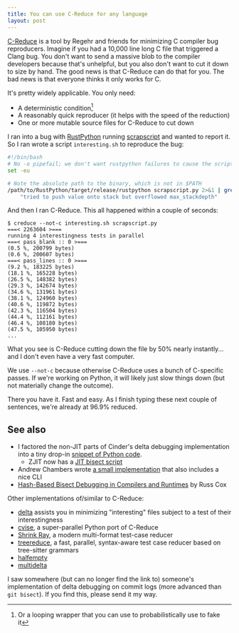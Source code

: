 ```yaml
---
title: You can use C-Reduce for any language
layout: post
---
```


[C-Reduce](https://github.com/csmith-project/creduce) is a tool by Regehr and
friends for minimizing C compiler bug reproducers. Imagine if you had a 10,000
line long C file that triggered a Clang bug. You don't want to send a massive
blob to the compiler developers because that's unhelpful, but you also don't
want to cut it down to size by hand. The good news is that C-Reduce can do that
for you. The bad news is that everyone thinks it only works for C.

It's pretty widely applicable. You only need:

* A deterministic condition[^loop]
* A reasonably quick reproducer (it helps with the speed of the reduction)
* One or more mutable source files for C-Reduce to cut down

[^loop]: Or a looping wrapper that you can use to probabilistically use to fake
    it

I ran into a bug with [RustPython](https://github.com/RustPython/RustPython)
running [scrapscript](https://github.com/tekknolagi/scrapscript) and wanted to
report it. So I ran wrote a script `interesting.sh` to reproduce the bug:

```bash
#!/bin/bash
# No -o pipefail; we don't want rustpython failures to cause the script to fail
set -eu

# Note the absolute path to the binary, which is not in $PATH
/path/to/RustPython/target/release/rustpython scrapscript.py 2>&1 | grep \
    "tried to push value onto stack but overflowed max_stackdepth"
```

And then I ran C-Reduce. This all happened within a couple of seconds:

```console
$ creduce --not-c interesting.sh scrapscript.py
===< 2263604 >===
running 4 interestingness tests in parallel
===< pass_blank :: 0 >===
(0.5 %, 200799 bytes)
(0.6 %, 200607 bytes)
===< pass_lines :: 0 >===
(9.2 %, 183225 bytes)
(18.1 %, 165228 bytes)
(26.5 %, 148382 bytes)
(29.3 %, 142674 bytes)
(34.6 %, 131961 bytes)
(38.1 %, 124960 bytes)
(40.6 %, 119872 bytes)
(42.3 %, 116504 bytes)
(44.4 %, 112161 bytes)
(46.4 %, 108180 bytes)
(47.5 %, 105950 bytes)
...
```

What you see is C-Reduce cutting down the file by 50% nearly instantly... and I
don't even have a very fast computer.

We use `--not-c` because otherwise C-Reduce uses a bunch of C-specific passes.
If we're working on Python, it will likely just slow things down (but not
materially change the outcome).

There you have it. Fast and easy. As I finish typing these next couple of
sentences, we're already at 96.9% reduced.

## See also

* I factored the non-JIT parts of Cinder's delta debugging implementation into
  a tiny drop-in [snippet of Python code](https://github.com/tekknolagi/omegastar).
  * ZJIT now has a [JIT bisect script](https://github.com/ruby/ruby/blob/2a6345e957c01f4495323723c7a3d7ac0d4ac339/tool/zjit_bisect.rb)
* Andrew Chambers wrote [a
  small implementation](https://github.com/andrewchambers/ddmin-python) that
  also includes a nice CLI
* [Hash-Based Bisect Debugging in Compilers and
  Runtimes](https://research.swtch.com/bisect) by Russ Cox

Other implementations of/similar to C-Reduce:

* [delta](https://github.com/dsw/delta) assists you in minimizing "interesting"
  files subject to a test of their interestingness
* [cvise](https://github.com/marxin/cvise), a super-parallel Python port of C-Reduce
* [Shrink Ray](https://github.com/DRMacIver/shrinkray), a modern multi-format test-case reducer
* [treereduce](https://langston-barrett.github.io/treereduce/), a fast,
  parallel, syntax-aware test case reducer based on tree-sitter grammars
* [halfempty](https://github.com/googleprojectzero/halfempty)
* [multidelta](https://manpages.ubuntu.com/manpages/bionic/man1/multidelta.1.html)

I saw somewhere (but can no longer find the link to) someone's implementation
of delta debugging on commit logs (more advanced than `git bisect`). If you
find this, please send it my way.
